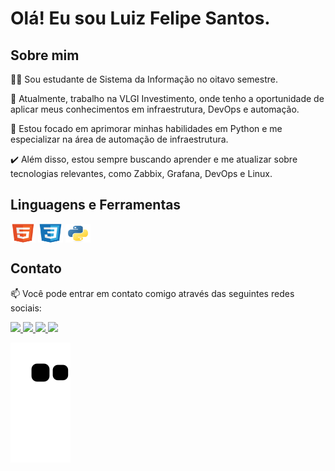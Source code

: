 # Olá! Eu sou Luiz Felipe Santos.

## Sobre mim

👨‍💻 Sou estudante de Sistema da Informação no oitavo semestre.

💼 Atualmente, trabalho na VLGI Investimento, onde tenho a oportunidade de aplicar meus conhecimentos em infraestrutura, DevOps e automação.

🌱 Estou focado em aprimorar minhas habilidades em Python e me especializar na área de automação de infraestrutura.

✔️ Além disso, estou sempre buscando aprender e me atualizar sobre tecnologias relevantes, como Zabbix, Grafana, DevOps e Linux.


## Linguagens e Ferramentas

<div style="display: inline_block">
  <img align="center" alt="Luiz-HTML" height="30" width="40" src="https://raw.githubusercontent.com/devicons/devicon/master/icons/html5/html5-original.svg">
  <img align="center" alt="Luiz-CSS" height="30" width="40" src="https://raw.githubusercontent.com/devicons/devicon/master/icons/css3/css3-original.svg">
  <img align="center" alt="Luiz-Python" height="30" width="40" src="https://raw.githubusercontent.com/devicons/devicon/master/icons/python/python-original.svg">
</div>

## Contato

📫 Você pode entrar em contato comigo através das seguintes redes sociais:

<div> 
  <a href="https://www.instagram.com/luiz.si/" target="_blank">
    <img src="https://img.shields.io/badge/-Instagram-%23E4405F?style=for-the-badge&logo=instagram&logoColor=white" target="_blank">
  </a>
  <a href="https://discord.com/channels/1023644392470347907/1023644392470347910" target="_blank">
    <img src="https://img.shields.io/badge/Discord-7289DA?style=for-the-badge&logo=discord&logoColor=white" target="_blank">
  </a> 
  <a href="mailto:luizsisantos7@gmail.com">
    <img src="https://img.shields.io/badge/-Gmail-%23333?style=for-the-badge&logo=gmail&logoColor=white" target="_blank">
  </a>
  <a href="https://www.linkedin.com/in/luiz-felipe-santos-3273881a3/" target="_blank">
    <img src="https://img.shields.io/badge/-LinkedIn-%230077B5?style=for-the-badge&logo=linkedin&logoColor=white" target="_blank">
  </a> 

  ![Snake animation](https://github.com/LuizFelipeSantoos/LuizFelipeSantoos/blob/output/github-contribution-grid-snake.svg)
</div>
